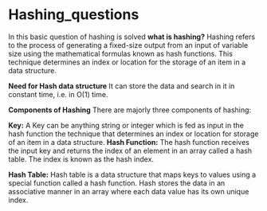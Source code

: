 # Hashing_questions
In this basic question of hashing is solved
**what is hashing?**
Hashing refers to the process of generating a fixed-size output from an input of variable size using the mathematical formulas known as hash functions. This technique determines an index or location for the storage of an item in a data structure.

**Need for Hash data structure**
It can store the data and search in it in constant time, i.e. in O(1) time. 

**Components of Hashing**
There are majorly three components of hashing:

**Key:** A Key can be anything string or integer which is fed as input in the hash function the technique that determines an index or location for storage of an item in a data structure. 
**Hash Function:** The hash function receives the input key and returns the index of an element in an array called a hash table. The index is known as the hash index.

**Hash Table:** Hash table is a data structure that maps keys to values using a special function called a hash function. Hash stores the data in an associative manner in an array where each data value has its own unique index.


